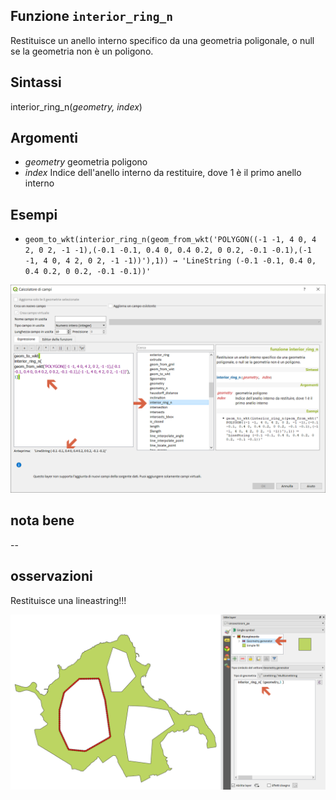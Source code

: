 ## Funzione `interior_ring_n`

Restituisce un anello interno specifico da una geometria poligonale, o null se la geometria non è un poligono.

## Sintassi

interior_ring_n(_geometry, index_)

## Argomenti

* _geometry_ geometria poligono
* _index_ Indice dell'anello interno da restituire, dove 1 è il primo anello interno

## Esempi

* `geom_to_wkt(interior_ring_n(geom_from_wkt('POLYGON((-1 -1, 4 0, 4 2, 0 2, -1 -1),(-0.1 -0.1, 0.4 0, 0.4 0.2, 0 0.2, -0.1 -0.1),(-1 -1, 4 0, 4 2, 0 2, -1 -1))'),1)) → 'LineString (-0.1 -0.1, 0.4 0, 0.4 0.2, 0 0.2, -0.1 -0.1))'`

<img src="/img/geometria/interior_ring_n/interior_ring_n1.png">

## nota bene

--

## osservazioni

Restituisce una lineastring!!!

<img src="/img/geometria/interior_ring_n/interior_ring_n2.png">

